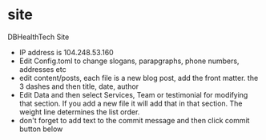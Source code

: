 # site
DBHealthTech Site
- IP address is 104.248.53.160
- Edit Config.toml to change slogans, parapgraphs, phone numbers, addresses etc
- edit content/posts,  each file is a new blog post,  add the front matter.  the 3 dashes and then title, date, author
- Edit Data and then select Services, Team or testimonial for modifying that section.  If you add a new file it will add that in that section.  The weight line determines the list order.  
- don't forget to add text to the commit message and then click commit button below
